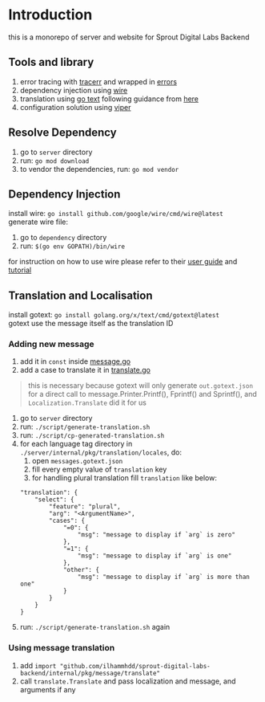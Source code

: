 # Introduction

this is a monorepo of server and website for Sprout Digital Labs Backend

## Tools and library
1. error tracing with [tracerr](https://github.com/ztrue/tracerr) and wrapped in [errors](./server/internal/pkg/errors/)
1. dependency injection using [wire](https://github.com/google/wire)
1. translation using [go text](golang.org/x/text) following guidance from [here](https://www.alexedwards.net/blog/i18n-managing-translations)
1. configuration solution using [viper](https://github.com/spf13/viper)

## Resolve Dependency
1. go to `server` directory
1. run: `go mod download`
1. to vendor the dependencies, run: `go mod vendor`

## Dependency Injection
install wire: `go install github.com/google/wire/cmd/wire@latest`\
generate wire file:
1. go to `dependency` directory
1. run: `$(go env GOPATH)/bin/wire`

for instruction on how to use wire please refer to their [user guide](https://github.com/google/wire/blob/main/docs/guide.md) and [tutorial](https://github.com/google/wire/blob/main/_tutorial/README.md)

## Translation and Localisation
install gotext: `go install golang.org/x/text/cmd/gotext@latest`\
gotext use the message itself as the translation ID

### Adding new message
1. add it in `const` inside [message.go](server/internal/pkg/message/message.go)
1. add a case to translate it in [translate.go](server/internal/pkg/message/translate/translate.go)
> this is necessary because gotext will only generate `out.gotext.json` for a direct call to message.Printer.Printf(), Fprintf() and Sprintf(), and `Localization.Translate` did it for us
1. go to `server` directory
1. run: `./script/generate-translation.sh`
1. run: `./script/cp-generated-translation.sh`
1. for each language tag directory in `./server/internal/pkg/translation/locales`, do:
    1. open `messages.gotext.json`
    1. fill every empty value of `translation` key
    1. for handling plural translation fill `translation` like below:
    ```
    "translation": {
        "select": {
            "feature": "plural",
            "arg": "<ArgumentName>",
            "cases": {
                "=0": {
                    "msg": "message to display if `arg` is zero"
                },
                "=1": {
                    "msg": "message to display if `arg` is one"
                },
                "other": {
                    "msg": "message to display if `arg` is more than one"
                }
            }
        }
    }
    ```
1. run: `./script/generate-translation.sh` again

### Using message translation
1. add `import "github.com/ilhammhdd/sprout-digital-labs-backend/internal/pkg/message/translate"`
1. call `translate.Translate` and pass localization and message, and arguments if any